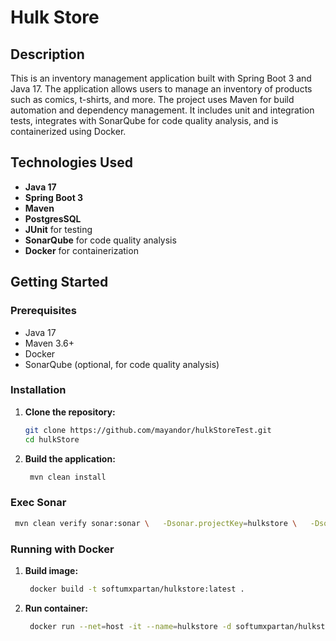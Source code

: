 # Hulk Store

## Description

This is an inventory management application built with Spring Boot 3 and Java 17. The application allows users to manage an inventory of products such as comics, t-shirts, and more. The project uses Maven for build automation and dependency management. It includes unit and integration tests, integrates with SonarQube for code quality analysis, and is containerized using Docker.

## Technologies Used

- **Java 17**
- **Spring Boot 3**
- **Maven**
- **PostgresSQL**
- **JUnit** for testing
- **SonarQube** for code quality analysis
- **Docker** for containerization

## Getting Started

### Prerequisites

- Java 17
- Maven 3.6+
- Docker
- SonarQube (optional, for code quality analysis)

### Installation

1. **Clone the repository:**

   ```bash
   git clone https://github.com/mayandor/hulkStoreTest.git
   cd hulkStore

2. **Build the application:**

   ```bash
    mvn clean install

### Exec Sonar

   ```bash
    mvn clean verify sonar:sonar \   -Dsonar.projectKey=hulkstore \   -Dsonar.projectName='hulkstore' \   -Dsonar.host.url=http://localhost:9000 \  -Dsonar.token=sqp_3f7a8d03b30913f4f87225a3144131de0e01acf0
```

### Running with Docker

1. **Build image:**
   ```bash
    docker build -t softumxpartan/hulkstore:latest .

2. **Run container:**
   ```bash
    docker run --net=host -it --name=hulkstore -d softumxpartan/hulkstore:latest
